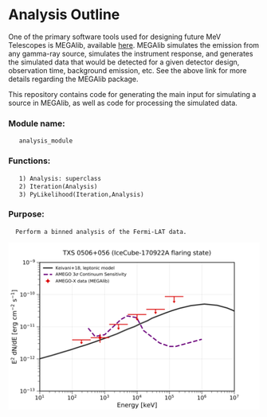 # Analysis Outline <br />
One of the primary software tools used for designing future MeV Telescopes is MEGAlib, available [here](http://megalibtoolkit.com/home.html). MEGAlib simulates the emission from any gamma-ray source, simulates the instrument response, and generates the simulated data that would be detected for a given detector design, observation time, background emission, etc. See the above link for more details regarding the MEGAlib package. 

This repository contains code for generating the main input for simulating a source in MEGAlib, as well as code for processing the simulated data. 

### Module name: 
       analysis_module
       
    
### Functions: <br/>
       1) Analysis: superclass 
       2) Iteration(Analysis) 
       3) PyLikelihood(Iteration,Analysis) 
       
      
### Purpose:
      Perform a binned analysis of the Fermi-LAT data.

![Alt text](SED_7bins.png)
